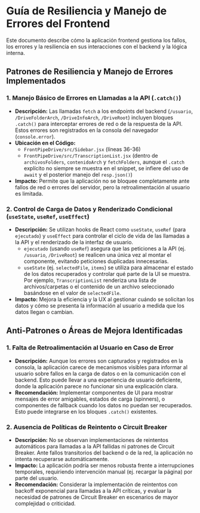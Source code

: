 # Guía de Resiliencia y Manejo de Errores del Frontend

Este documento describe cómo la aplicación frontend gestiona los fallos, los errores y la resiliencia en sus interacciones con el backend y la lógica interna.

## Patrones de Resiliencia y Manejo de Errores Implementados

### 1. Manejo Básico de Errores en Llamadas a la API (`.catch()`)

*   **Descripción:** Las llamadas `fetch` a los endpoints del backend (`/usuario`, `/DriveFolderArch`, `/DriveInfoArch`, `/DriveRoot`) incluyen bloques `.catch()` para interceptar errores de red o de la respuesta de la API. Estos errores son registrados en la consola del navegador (`console.error`).
*   **Ubicación en el Código:**
    *   `FrontPipeDrive/src/Sidebar.jsx` (líneas 36-36)
    *   `FrontPipeDrive/src/TranscriptionList.jsx` (dentro de `archivosFolders`, `contenidoArch` y `fetchFolders`, aunque el `.catch` explícito no siempre se muestra en el snippet, se infiere del uso de `await` y el posterior manejo del `resp.json()`)
*   **Impacto:** Permite que la aplicación no se bloquee completamente ante fallos de red o errores del servidor, pero la retroalimentación al usuario es limitada.

### 2. Control de Carga de Datos y Renderizado Condicional (`useState`, `useRef`, `useEffect`)

*   **Descripción:** Se utilizan hooks de React como `useState`, `useRef` (para `ejecutado`) y `useEffect` para controlar el ciclo de vida de las llamadas a la API y el renderizado de la interfaz de usuario.
    *   `ejecutado` (usando `useRef`) asegura que las peticiones a la API (ej. `/usuario`, `/DriveRoot`) se realicen una única vez al montar el componente, evitando peticiones duplicadas innecesarias.
    *   `useState` (ej. `selectedFile`, `items`) se utiliza para almacenar el estado de los datos recuperados y controlar qué parte de la UI se muestra. Por ejemplo, `TranscriptionList` renderiza una lista de archivos/carpetas o el contenido de un archivo seleccionado basándose en el valor de `selectedFile`.
*   **Impacto:** Mejora la eficiencia y la UX al gestionar cuándo se solicitan los datos y cómo se presenta la información al usuario a medida que los datos llegan o cambian.

## Anti-Patrones o Áreas de Mejora Identificadas

### 1. Falta de Retroalimentación al Usuario en Caso de Error

*   **Descripción:** Aunque los errores son capturados y registrados en la consola, la aplicación carece de mecanismos visibles para informar al usuario sobre fallos en la carga de datos o en la comunicación con el backend. Esto puede llevar a una experiencia de usuario deficiente, donde la aplicación parece no funcionar sin una explicación clara.
*   **Recomendación:** Implementar componentes de UI para mostrar mensajes de error amigables, estados de carga (spinners), o componentes de fallback cuando los datos no puedan ser recuperados. Esto puede integrarse en los bloques `.catch()` existentes.

### 2. Ausencia de Políticas de Reintento o Circuit Breaker

*   **Descripción:** No se observan implementaciones de reintentos automáticos para llamadas a la API fallidas ni patrones de Circuit Breaker. Ante fallos transitorios del backend o de la red, la aplicación no intenta recuperarse automáticamente.
*   **Impacto:** La aplicación podría ser menos robusta frente a interrupciones temporales, requiriendo intervención manual (ej. recargar la página) por parte del usuario.
*   **Recomendación:** Considerar la implementación de reintentos con backoff exponencial para llamadas a la API críticas, y evaluar la necesidad de patrones de Circuit Breaker en escenarios de mayor complejidad o criticidad.
